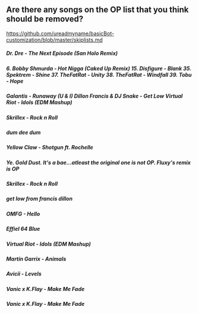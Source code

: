 ## Are there any songs on the OP list that you think should be removed?
https://github.com/ureadmyname/basicBot-customization/blob/master/skiplists.md

##### Dr. Dre - The Next Episode (San Holo Remix)

##### 6. Bobby Shmurda - Hot Nigga (Caked Up Remix) 15. Disfigure - Blank 35. Spektrem - Shine 37. TheFatRat - Unity 38. TheFatRat - Windfall 39. Tobu - Hope

##### Galantis - Runaway (U & I) Dillon Francis & DJ Snake - Get Low Virtual Riot - Idols (EDM Mashup) 

##### Skrillex - Rock n Roll

##### dum dee dum

##### Yellow Claw - Shotgun ft. Rochelle

##### Ye. Gold Dust. It's a bae...atleast the original one is not OP. Fluxy's remix is OP

##### Skrillex - Rock n Roll

##### get low from francis dillon

##### OMFG - Hello

##### Effiel 64 Blue

##### Virtual Riot - Idols (EDM Mashup)

##### Martin Garrix - Animals

#####  	Avicii - Levels

##### Vanic x K.Flay - Make Me Fade

##### Vanic x K.Flay - Make Me Fade
